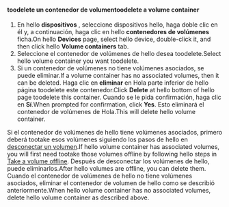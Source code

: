 <!--author=SharS last changed: 9/16/15-->

#### <a name="toodelete-a-volume-container"></a><span data-ttu-id="7d0fe-101">toodelete un contenedor de volumen</span><span class="sxs-lookup"><span data-stu-id="7d0fe-101">toodelete a volume container</span></span>
1. <span data-ttu-id="7d0fe-102">En hello **dispositivos** , seleccione dispositivos hello, haga doble clic en él y, a continuación, haga clic en hello **contenedores de volúmenes** ficha.</span><span class="sxs-lookup"><span data-stu-id="7d0fe-102">On hello **Devices** page, select hello device, double-click it, and then click hello **Volume containers** tab.</span></span>
2. <span data-ttu-id="7d0fe-103">Seleccione el contenedor de volúmenes de hello desea toodelete.</span><span class="sxs-lookup"><span data-stu-id="7d0fe-103">Select hello volume container you want toodelete.</span></span>
3. <span data-ttu-id="7d0fe-104">Si un contenedor de volúmenes no tiene volúmenes asociados, se puede eliminar.</span><span class="sxs-lookup"><span data-stu-id="7d0fe-104">If a volume container has no associated volumes, then it can be deleted.</span></span> <span data-ttu-id="7d0fe-105">Haga clic en **eliminar** en Hola parte inferior de hello página toodelete este contenedor.</span><span class="sxs-lookup"><span data-stu-id="7d0fe-105">Click **Delete** at hello bottom of hello page toodelete this container.</span></span> <span data-ttu-id="7d0fe-106">Cuando se le pida confirmación, haga clic en **Sí**.</span><span class="sxs-lookup"><span data-stu-id="7d0fe-106">When prompted for confirmation, click **Yes**.</span></span> <span data-ttu-id="7d0fe-107">Esto eliminará el contenedor de volúmenes de Hola.</span><span class="sxs-lookup"><span data-stu-id="7d0fe-107">This will delete hello volume container.</span></span>

<span data-ttu-id="7d0fe-108">Si el contenedor de volúmenes de hello tiene volúmenes asociados, primero deberá tootake esos volúmenes siguiendo los pasos de hello en [desconectar un volumen](../articles/storsimple/storsimple-manage-volumes.md#take-a-volume-offline).</span><span class="sxs-lookup"><span data-stu-id="7d0fe-108">If hello volume container has associated volumes, you will first need tootake those volumes offline by following hello steps in [Take a volume offline](../articles/storsimple/storsimple-manage-volumes.md#take-a-volume-offline).</span></span> <span data-ttu-id="7d0fe-109">Después de desconectar los volúmenes de hello, puede eliminarlos.</span><span class="sxs-lookup"><span data-stu-id="7d0fe-109">After hello volumes are offline, you can delete them.</span></span> <span data-ttu-id="7d0fe-110">Cuando el contenedor de volúmenes de hello no tiene volúmenes asociados, eliminar el contenedor de volumen de hello como se describió anteriormente.</span><span class="sxs-lookup"><span data-stu-id="7d0fe-110">When hello volume container has no associated volumes, delete hello volume container as described above.</span></span>

